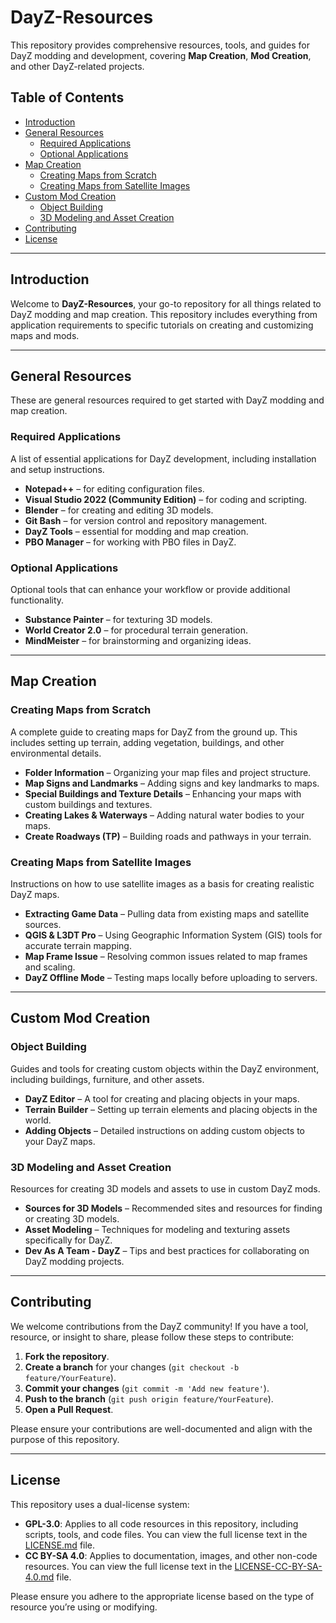 # DayZ-Resources

This repository provides comprehensive resources, tools, and guides for DayZ modding and development, covering **Map Creation**, **Mod Creation**, and other DayZ-related projects.

## Table of Contents

- [Introduction](#introduction)
- [General Resources](#general-resources)
  - [Required Applications](#required-applications)
  - [Optional Applications](#optional-applications)
- [Map Creation](#map-creation)
  - [Creating Maps from Scratch](#creating-maps-from-scratch)
  - [Creating Maps from Satellite Images](#creating-maps-from-satellite-images)
- [Custom Mod Creation](#custom-mod-creation)
  - [Object Building](#object-building)
  - [3D Modeling and Asset Creation](#3d-modeling-and-asset-creation)
- [Contributing](#contributing)
- [License](#license)

---

## Introduction

Welcome to **DayZ-Resources**, your go-to repository for all things related to DayZ modding and map creation. This repository includes everything from application requirements to specific tutorials on creating and customizing maps and mods.

---

## General Resources

These are general resources required to get started with DayZ modding and map creation.

### Required Applications

A list of essential applications for DayZ development, including installation and setup instructions.

- **Notepad++** – for editing configuration files.
- **Visual Studio 2022 (Community Edition)** – for coding and scripting.
- **Blender** – for creating and editing 3D models.
- **Git Bash** – for version control and repository management.
- **DayZ Tools** – essential for modding and map creation.
- **PBO Manager** – for working with PBO files in DayZ.

### Optional Applications

Optional tools that can enhance your workflow or provide additional functionality.

- **Substance Painter** – for texturing 3D models.
- **World Creator 2.0** – for procedural terrain generation.
- **MindMeister** – for brainstorming and organizing ideas.

---

## Map Creation

### Creating Maps from Scratch

A complete guide to creating maps for DayZ from the ground up. This includes setting up terrain, adding vegetation, buildings, and other environmental details.

- **Folder Information** – Organizing your map files and project structure.
- **Map Signs and Landmarks** – Adding signs and key landmarks to maps.
- **Special Buildings and Texture Details** – Enhancing your maps with custom buildings and textures.
- **Creating Lakes & Waterways** – Adding natural water bodies to your maps.
- **Create Roadways (TP)** – Building roads and pathways in your terrain.

### Creating Maps from Satellite Images

Instructions on how to use satellite images as a basis for creating realistic DayZ maps.

- **Extracting Game Data** – Pulling data from existing maps and satellite sources.
- **QGIS & L3DT Pro** – Using Geographic Information System (GIS) tools for accurate terrain mapping.
- **Map Frame Issue** – Resolving common issues related to map frames and scaling.
- **DayZ Offline Mode** – Testing maps locally before uploading to servers.

---

## Custom Mod Creation

### Object Building

Guides and tools for creating custom objects within the DayZ environment, including buildings, furniture, and other assets.

- **DayZ Editor** – A tool for creating and placing objects in your maps.
- **Terrain Builder** – Setting up terrain elements and placing objects in the world.
- **Adding Objects** – Detailed instructions on adding custom objects to your DayZ maps.

### 3D Modeling and Asset Creation

Resources for creating 3D models and assets to use in custom DayZ mods.

- **Sources for 3D Models** – Recommended sites and resources for finding or creating 3D models.
- **Asset Modeling** – Techniques for modeling and texturing assets specifically for DayZ.
- **Dev As A Team - DayZ** – Tips and best practices for collaborating on DayZ modding projects.

---

## Contributing

We welcome contributions from the DayZ community! If you have a tool, resource, or insight to share, please follow these steps to contribute:

1. **Fork the repository**.
2. **Create a branch** for your changes (`git checkout -b feature/YourFeature`).
3. **Commit your changes** (`git commit -m 'Add new feature'`).
4. **Push to the branch** (`git push origin feature/YourFeature`).
5. **Open a Pull Request**.

Please ensure your contributions are well-documented and align with the purpose of this repository.

---


## License

This repository uses a dual-license system:

- **GPL-3.0**: Applies to all code resources in this repository, including scripts, tools, and code files. You can view the full license text in the [LICENSE.md](LICENSE.md) file.
- **CC BY-SA 4.0**: Applies to documentation, images, and other non-code resources. You can view the full license text in the [LICENSE-CC-BY-SA-4.0.md](LICENSE-CC-BY-SA-4.0.md) file.

Please ensure you adhere to the appropriate license based on the type of resource you’re using or modifying.
